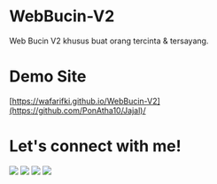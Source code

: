 # WebBucin-V2
Web Bucin V2 khusus buat orang tercinta &amp; tersayang.

# Demo Site
 <a href="[https://wafarifki.github.io/WebBucin-V2](https://github.com/PonAtha10/Jajal)/">[https://wafarifki.github.io/WebBucin-V2](https://github.com/PonAtha10/Jajal)/</a>

# Let's connect with me!
<p>
    <a href="https://wafarifqi.com" target="_blank"><img src="https://img.shields.io/badge/Website-https://wafarifqi.com-blue?" /></a>
    <a href="https://www.linkedin.com/in/wafarifqi/" target="_blank"><img src="https://img.shields.io/badge/Linkedin-WafaRifqiAnafin_-blue" /></a>
    <a href="https://facebook.com/wafarifkianafin" target="_blank"><img src="https://img.shields.io/badge/Facebook-wafarifkianafin-blue" /></a>
    <a href="https://instagram.com/wafarifki_" target="_blank"><img src="https://img.shields.io/badge/Instagram-@wafarifki_-blue" /></a>
</p> 
